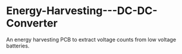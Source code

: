 # Energy-Harvesting---DC-DC-Converter
An energy harvesting PCB to extract voltage counts from low voltage batteries.
